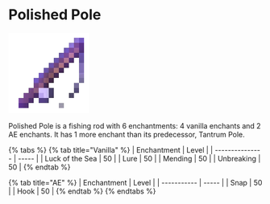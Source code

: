 # Polished Pole

![](<../../.gitbook/assets/Polished Pole.gif>)

Polished Pole is a fishing rod with 6 enchantments: 4 vanilla enchants and 2 AE enchants. It has 1 more enchant than its predecessor, Tantrum Pole.

{% tabs %}
{% tab title="Vanilla" %}
| Enchantment     | Level |
| --------------- | ----- |
| Luck of the Sea | 50    |
| Lure            | 50    |
| Mending         | 50    |
| Unbreaking      | 50    |
{% endtab %}

{% tab title="AE" %}
| Enchantment | Level |
| ----------- | ----- |
| Snap        | 50    |
| Hook        | 50    |
{% endtab %}
{% endtabs %}
